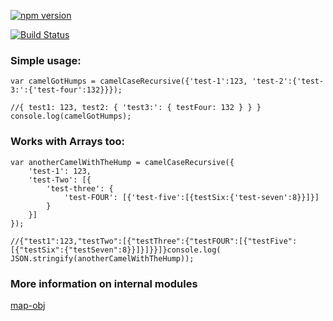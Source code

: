 [![npm version](https://badge.fury.io/js/camelcase-keys-recursive.svg)](http://badge.fury.io/js/camelcase-keys-recursive)

[![Build Status](https://travis-ci.org/export-mike/camelcase-keys-recursive.svg)](https://travis-ci.org/export-mike/camelcase-keys-recursive)

### Simple usage: 

	var camelGotHumps = camelCaseRecursive({'test-1':123, 'test-2':{'test-3:':{'test-four':132}}});

	//{ test1: 123, test2: { 'test3:': { testFour: 132 } } }
	console.log(camelGotHumps);

### Works with Arrays too:

	var anotherCamelWithTheHump = camelCaseRecursive({
		'test-1': 123,
		'test-Two': [{
			'test-three': {
				'test-FOUR': [{'test-five':[{testSix:{'test-seven':8}}]}]
			}
		}]
	});

	//{"test1":123,"testTwo":[{"testThree":{"testFOUR":[{"testFive":[{"testSix":{"testSeven":8}}]}]}}]}console.log(
	JSON.stringify(anotherCamelWithTheHump));

### More information on internal modules
[map-obj](https://www.npmjs.com/package/map-obj)
